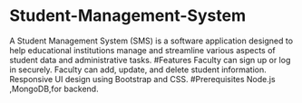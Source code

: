 # Student-Management-System
A Student Management System (SMS) is a software application designed to help educational institutions
manage and streamline various aspects of student data and administrative tasks.
#Features
Faculty can sign up or log in securely.
Faculty can add, update, and delete student information.
Responsive UI design using Bootstrap and CSS.
#Prerequisites
Node.js ,MongoDB,for backend.
